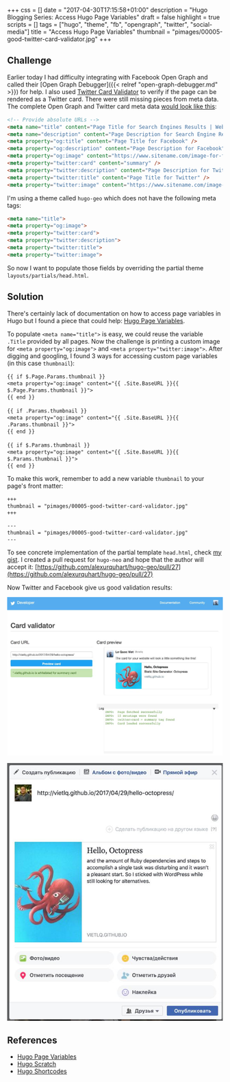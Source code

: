 +++
css = []
date = "2017-04-30T17:15:58+01:00"
description = "Hugo Blogging Series: Access Hugo Page Variables"
draft = false
highlight = true
scripts = []
tags = ["hugo", "theme", "fb", "opengraph", "twitter", "social-media"]
title = "Access Hugo Page Variables"
thumbnail = "pimages/00005-good-twitter-card-validator.jpg"
+++

## Challenge

Earlier today I had difficulty integrating with Facebook Open Graph and called their [Open Graph Debugger]({{< relref "open-graph-debugger.md" >}}) for help. I also used [Twitter Card Validator](https://cards-dev.twitter.com/validator) to verify if the page can be rendered as a Twitter card. There were still missing pieces from meta data. The complete Open Graph and Twitter card meta data [would look like this](https://rickmanelius.com/article/sharing-facebook-how-improve-your-results-customizing-image-title-and-summary-text):

```html
<!-- Provide absolute URLs -->
<meta name="title" content="Page Title for Search Engines Results | Website Name" />
<meta name="description" content="Page Description for Search Engine Results" />
<meta property="og:title" content="Page Title for Facebook" />
<meta property="og:description" content="Page Description for Facebook" />
<meta property="og:image" content="https://www.sitename.com/image-for-facebook.png" />
<meta property="twitter:card" content="summary" />
<meta property="twitter:description" content="Page Description for Twitter." />
<meta property="twitter:title" content="Page Title for Twitter" />
<meta property="twitter:image" content="https://www.sitename.com/image-for-twitter.png" />
```

I'm using a theme called `hugo-geo` which does not have the following meta tags:

```html
<meta name="title">
<meta property="og:image">
<meta property="twitter:card">
<meta property="twitter:description">
<meta property="twitter:title">
<meta property="twitter:image">
```

So now I want to populate those fields by overriding the partial theme `layouts/partials/head.html`.

## Solution

There's certainly lack of documentation on how to access page variables in Hugo but I found a piece that could help: [Hugo Page Variables](https://hugodocs.info/variables/page/).

To populate `<meta name="title">` is easy, we could reuse the variable `.Title` provided by all pages. Now the challenge is printing a custom image for `<meta property="og:image">` and `<meta property="twitter:image">`. After digging and googling, I found 3 ways for accessing custom page variables (in this case `thumbnail`):

```
{{ if $.Page.Params.thumbnail }}
<meta property="og:image" content="{{ .Site.BaseURL }}{{ $.Page.Params.thumbnail }}">
{{ end }}

{{ if .Params.thumbnail }}
<meta property="og:image" content="{{ .Site.BaseURL }}{{ .Params.thumbnail }}">
{{ end }}

{{ if $.Params.thumbnail }}
<meta property="og:image" content="{{ .Site.BaseURL }}{{ $.Params.thumbnail }}">
{{ end }}
```

To make this work, remember to add a new variable `thumbnail` to your page's front matter:

```
+++
thumbnail = "pimages/00005-good-twitter-card-validator.jpg"
+++
```

```
---
thumbnail = "pimages/00005-good-twitter-card-validator.jpg"
---
```

To see concrete implementation of the partial template `head.html`, check [my gist](https://gist.github.com/vietlq/d1c7ecfb20ce7beac4a7f4df746c797c). I created a pull request for `hugo-neo` and hope that the author will accept it: [https://github.com/alexurquhart/hugo-geo/pull/27](https://github.com/alexurquhart/hugo-geo/pull/27)

Now Twitter and Facebook give us good validation results:

![Validated Twitter Card](/pimages/00005-good-twitter-card-validator.jpg)

![Facebook Post with Preview](/pimages/00006-good-facebook-open-graph.jpg)

## References

* [Hugo Page Variables](https://hugodocs.info/variables/page/)
* [Hugo Scratch](https://hugodocs.info/functions/scratch/)
* [Hugo Shortcodes](https://hugodocs.info/content-management/shortcodes/)